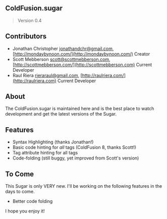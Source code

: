 
## ColdFusion.sugar

> Version 0.4

## Contributors

* Jonathan Christopher <jonathandchr@gmail.com>, [http://mondaybynoon.com/](http://mondaybynoon.com/) Creator
* Scott Mebberson <scott@scottmebberson.com>, [http://scottmebberson.com/](http://scottmebberson.com) Current Developer
* Raul Riera <rieraraul@gmail.com>, [http://raulriera.com/](http://raulriera.com) Current Developer

## About

The ColdFusion.sugar is maintained here and is the best place to watch development and get the latest versions of the Sugar.

## Features
* Syntax Highlighting (thanks Jonathan!)
* Basic code hinting for _all_ tags (ColdFusion 8, thanks Scott!)
* Tag attribute hinting for all tags
* Code-folding (still buggy, yet improved from Scott's version)

## To Come
This Sugar is only VERY new. I'll be working on the following features in the days to come.

* Better code folding

I hope you enjoy it!